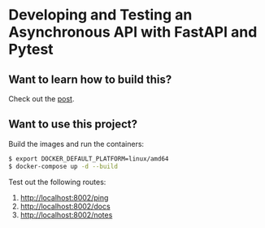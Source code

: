 # Developing and Testing an Asynchronous API with FastAPI and Pytest

## Want to learn how to build this?

Check out the [post](https://testdriven.io/blog/fastapi-crud).

## Want to use this project?

Build the images and run the containers:

```sh
$ export DOCKER_DEFAULT_PLATFORM=linux/amd64
$ docker-compose up -d --build
```

Test out the following routes:

1. [http://localhost:8002/ping](http://localhost:8002/ping)
1. [http://localhost:8002/docs](http://localhost:8002/docs)
1. [http://localhost:8002/notes](http://localhost:8002/notes)
